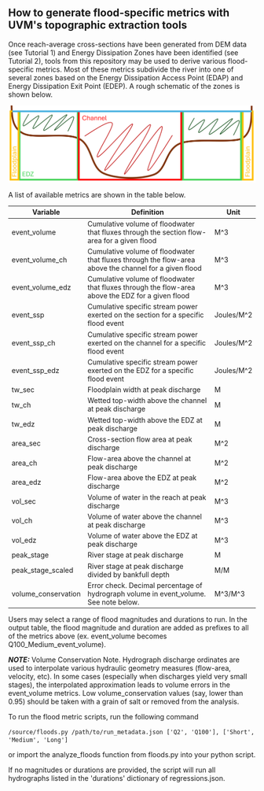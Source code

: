## How to generate flood-specific metrics with UVM's topographic extraction tools

Once reach-average cross-sections have been generated from DEM data (see Tutorial 1) and Energy Dissipation Zones have been identified (see Tutorial 2), tools from this repository may be used to derive various flood-specific metrics.  Most of these metrics subdivide the river into one of several zones based on the Energy Dissipation Access Point (EDAP) and Energy Dissipation Exit Point (EDEP).  A rough schematic of the zones is shown below.

<img src="../../images/zone_schematic.png" alt= “zone_schematic”>

A list of available metrics are shown in the table below.

**Variable**|**Definition**|**Unit**
-----|-----|-----
event\_volume|Cumulative volume of floodwater that fluxes through the section flow-area for a given flood|M^3
event\_volume\_ch|Cumulative volume of floodwater that fluxes through the flow-area above the channel for a given flood|M^3
event\_volume\_edz|Cumulative volume of floodwater that fluxes through the flow-area above the EDZ for a given flood|M^3
event\_ssp|Cumulative specific stream power exerted on the section for a specific flood event|Joules/M^2
event\_ssp\_ch|Cumulative specific stream power exerted on the channel for a specific flood event|Joules/M^2
event\_ssp\_edz|Cumulative specific stream power exerted on the EDZ for a specific flood event|Joules/M^2
tw\_sec|Floodplain width at peak discharge|M
tw\_ch|Wetted top-width above the channel at peak discharge|M
tw\_edz|Wetted top-width above the EDZ at peak discharge|M
area\_sec|Cross-section flow area at peak discharge|M^2
area\_ch|Flow-area above the channel at peak discharge|M^2
area\_edz|Flow-area above the EDZ at peak discharge|M^2
vol\_sec|Volume of water in the reach at peak discharge|M^3
vol\_ch|Volume of water above the channel at peak discharge|M^3
vol\_edz|Volume of water above the EDZ at peak discharge|M^3
peak\_stage|River stage at peak discharge|M
peak\_stage\_scaled|River stage at peak discharge divided by bankfull depth|M/M
volume\_conservation|Error check.  Decimal percentage of hydrograph volume in event\_volume.   See note below.|M^3/M^3


Users may select a range of flood magnitudes and durations to run.  In the output table, the flood magnitude and duration are added as prefixes to all of the metrics above (ex. event_volume becomes Q100_Medium_event_volume).

**_NOTE:_**  Volume Conservation Note. Hydrograph discharge ordinates are used to interpolate various hydraulic geometry measures (flow-area, velocity, etc).  In some cases (especially when discharges yield very small stages), the interpolated approximation leads to volume errors in the event_volume metrics.  Low volume_conservation values (say, lower than 0.95) should be taken with a grain of salt or removed from the analysis.

To run the flood metric scripts, run the following command

```console
/source/floods.py /path/to/run_metadata.json ['Q2', 'Q100'], ['Short', 'Medium', 'Long']
```

or import the analyze_floods function from floods.py into your python script.

If no magnitudes or durations are provided, the script will run all hydrographs listed in the 'durations' dictionary of regressions.json.